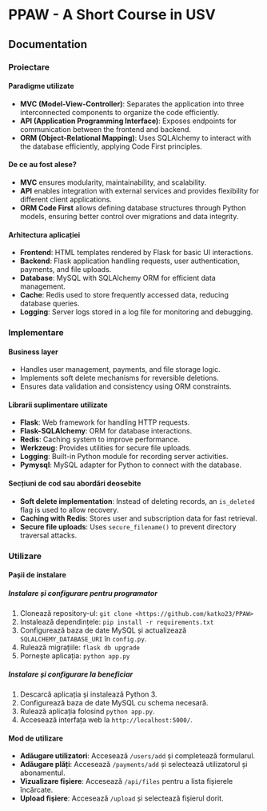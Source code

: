 # PPAW - A Short Course in USV

## Documentation

### Proiectare

#### Paradigme utilizate
- **MVC (Model-View-Controller)**: Separates the application into three interconnected components to organize the code efficiently.
- **API (Application Programming Interface)**: Exposes endpoints for communication between the frontend and backend.
- **ORM (Object-Relational Mapping)**: Uses SQLAlchemy to interact with the database efficiently, applying Code First principles.

#### De ce au fost alese?
- **MVC** ensures modularity, maintainability, and scalability.
- **API** enables integration with external services and provides flexibility for different client applications.
- **ORM Code First** allows defining database structures through Python models, ensuring better control over migrations and data integrity.

#### Arhitectura aplicației
- **Frontend**: HTML templates rendered by Flask for basic UI interactions.
- **Backend**: Flask application handling requests, user authentication, payments, and file uploads.
- **Database**: MySQL with SQLAlchemy ORM for efficient data management.
- **Cache**: Redis used to store frequently accessed data, reducing database queries.
- **Logging**: Server logs stored in a log file for monitoring and debugging.

### Implementare

#### Business layer
- Handles user management, payments, and file storage logic.
- Implements soft delete mechanisms for reversible deletions.
- Ensures data validation and consistency using ORM constraints.

#### Librarii suplimentare utilizate
- **Flask**: Web framework for handling HTTP requests.
- **Flask-SQLAlchemy**: ORM for database interactions.
- **Redis**: Caching system to improve performance.
- **Werkzeug**: Provides utilities for secure file uploads.
- **Logging**: Built-in Python module for recording server activities.
- **Pymysql**: MySQL adapter for Python to connect with the database.

#### Secțiuni de cod sau abordări deosebite
- **Soft delete implementation**: Instead of deleting records, an `is_deleted` flag is used to allow recovery.
- **Caching with Redis**: Stores user and subscription data for fast retrieval.
- **Secure file uploads**: Uses `secure_filename()` to prevent directory traversal attacks.

### Utilizare

#### Pașii de instalare

##### Instalare și configurare pentru programator
1. Clonează repository-ul: `git clone <https://github.com/katko23/PPAW>`
2. Instalează dependințele: `pip install -r requirements.txt`
3. Configurează baza de date MySQL și actualizează `SQLALCHEMY_DATABASE_URI` în `config.py`.
4. Rulează migrațiile: `flask db upgrade`
5. Pornește aplicația: `python app.py`

##### Instalare și configurare la beneficiar
1. Descarcă aplicația și instalează Python 3.
2. Configurează baza de date MySQL cu schema necesară.
3. Rulează aplicația folosind `python app.py`.
4. Accesează interfața web la `http://localhost:5000/`.

#### Mod de utilizare
- **Adăugare utilizatori**: Accesează `/users/add` și completează formularul.
- **Adăugare plăți**: Accesează `/payments/add` și selectează utilizatorul și abonamentul.
- **Vizualizare fișiere**: Accesează `/api/files` pentru a lista fișierele încărcate.
- **Upload fișiere**: Accesează `/upload` și selectează fișierul dorit.
